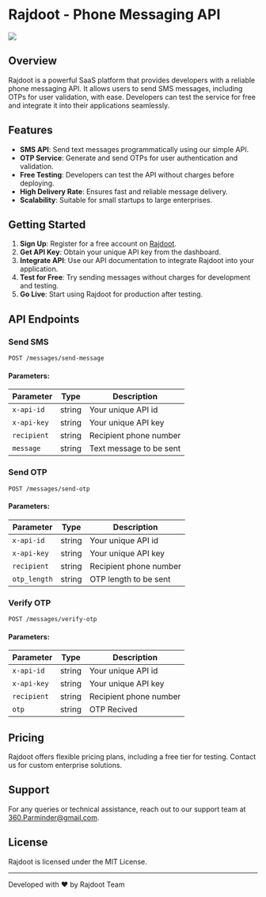 # Rajdoot - Phone Messaging API
<img src="https://github.com/user-attachments/assets/0190f2f1-a092-45d4-983e-b990e5fecd60" />

## Overview
Rajdoot is a powerful SaaS platform that provides developers with a reliable phone messaging API. It allows users to send SMS messages, including OTPs for user validation, with ease. Developers can test the service for free and integrate it into their applications seamlessly.

## Features
- **SMS API**: Send text messages programmatically using our simple API.
- **OTP Service**: Generate and send OTPs for user authentication and validation.
- **Free Testing**: Developers can test the API without charges before deploying.
- **High Delivery Rate**: Ensures fast and reliable message delivery.
- **Scalability**: Suitable for small startups to large enterprises.

## Getting Started
1. **Sign Up**: Register for a free account on [Rajdoot](https://rajdoot.parminder.info).
2. **Get API Key**: Obtain your unique API key from the dashboard.
3. **Integrate API**: Use our API documentation to integrate Rajdoot into your application.
4. **Test for Free**: Try sending messages without charges for development and testing.
5. **Go Live**: Start using Rajdoot for production after testing.

## API Endpoints
### Send SMS
```http
POST /messages/send-message
```
#### Parameters:
| Parameter    | Type   | Description                     |
|--------------|--------|---------------------------------|
| `x-api-id`   | string | Your unique API id              |
| `x-api-key`  | string | Your unique API key             |
| `recipient`  | string | Recipient phone number          |
| `message`    | string | Text message to be sent         |

### Send OTP
```http
POST /messages/send-otp
```
#### Parameters:
| Parameter    | Type   | Description                    |
|--------------|--------|---------------------------------|
| `x-api-id`   | string | Your unique API id              |
| `x-api-key`  | string | Your unique API key             |
| `recipient`  | string | Recipient phone number          |
| `otp_length` | string | OTP length to be sent           |

### Verify OTP
```http
POST /messages/verify-otp
```
#### Parameters:
| Parameter    | Type   | Description                     |
|--------------|--------|---------------------------------|
| `x-api-id`   | string | Your unique API id              |
| `x-api-key`  | string | Your unique API key             |
| `recipient`  | string | Recipient phone number          |
| `otp`        | string | OTP Recived                     |

## Pricing
Rajdoot offers flexible pricing plans, including a free tier for testing. Contact us for custom enterprise solutions.

## Support
For any queries or technical assistance, reach out to our support team at [360.Parminder@gmail.com](mailto:360.parminder@gmail.com).

## License
Rajdoot is licensed under the MIT License.

---
Developed with ❤️ by Rajdoot Team

